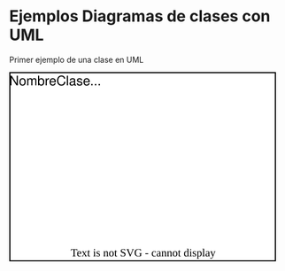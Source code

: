 # Ejemplos Diagramas de clases con UML


Primer ejemplo de una clase en UML

![](./diagramas/dia01.svg)